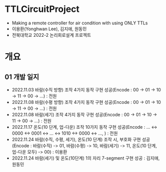 # TTLCircuitProject
- Making a remote controller for air condition with using ONLY TTLs
- 이용환(Yonghwan Lee), 김지애, 원동민
- 전북대학교 2022-2 논리회로설계 프로젝트
# 개요
## 01 개발 일지
- 2022.11.03 바람(수직 방향) 조작 4가지 동작 구현 성공(Encode : 00 -> 01 -> 10 -> 11 -> 00 -> ...) : 전원
- 2022.11.08 바람(수평 방향) 조작 4가지 동작 구현 성공(Encode : 00 -> 01 -> 10 -> 11 -> 00 -> ...) : 전원
- 2022.11.08 바람(세기) 조작 4가지 동작 구현 성공(Encode : 00 -> 01 -> 10 -> 11 -> 00 -> ...) : 전원
- 2022.11.17 온도(10 단계, 업-다운) 조작 10가지 동작 구현 성공(Encode : ... <-> 0000 <-> 0001 <-> ... <-> 1010 <-> 0000 <-> ..., ) : 전원
- 2022.11.24 바람(수직, 수평, 세기), 온도(10 단계) 조작 시, 부호화 구현 성공(Encode : 바람(수직) -> 01, 바람(수평) -> 10, 바람(세기) -> 11, 온도(10 단계, 업-다운 모두) -> 00) : 이용환
- 2022.11.24 바람(세기) 및 온도(10단계) 1의 자리 7-segment 구현 성공 : 김지애, 원동민